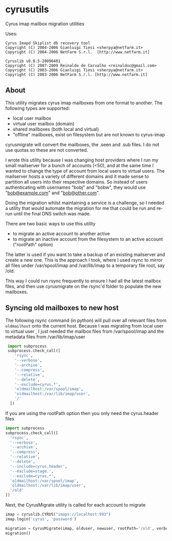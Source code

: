 cyrusutils
==========

Cyrus imap mailbox migration utilities

Uses:

    Cyrus Imapd Skiplist db recovery tool
    Copyright (C) 2004-2006 Gianluigi Tiesi <sherpya@netfarm.it>
    Copyright (C) 2004-2006 NetFarm S.r.l.  [http://www.netfarm.it]

    Cyruslib v0.8.5-20090401
    Copyright (C) 2007-2009 Reinaldo de Carvalho <reinaldoc@gmail.com>
    Copyright (C) 2003-2006 Gianluigi Tiesi <sherpya@netfarm.it>
    Copyright (C) 2003-2006 NetFarm S.r.l. [http://www.netfarm.it]

About
-----

This utility migrates cyrus imap mailboxes from one format to another. The following
types are supported:

* local user mailbox
* virtual user mailbox (domain)
* shared mailboxes (both local and virtual)
* "offline" mailboxes, exist on filesystem but are not known to cyrus-imap

cyrusmigrate will convert the mailboxes, the .seen and .sub files. I do not use quotas so these
are not converted.

I wrote this utility because I was changing host providers where I run my small mailserver for a
bunch of accounts (<50), and at the same time I wanted to change the type of account from local
users to virtual users. The mailserver hosts a variety of different domains and it made sense to
partition all users into their respective domains. So instead of users authenticating with
usernames "bobj" and "bobw", they would use "bob@example.com" and "bob@other.com".

Doing the migration whilst maintaining a service is a challenge, so I needed a utility that would
automate the migration for me that could be run and re-run until the final DNS switch was made.

There are two basic ways to use this utility

* to migrate an active account to another active
* to migrate an inactive account from the filesystem to an active account ("rootPath" option)

The latter is used if you want to take a backup of an existing mailserver and create a new one. This is  the approach I took, where I used rsync to mirror all files under /var/spool/imap and /var/lib/imap to a temporary file root, say /old.

This way I could run rsync frequently to ensure I had all the latest mailbox files, and then use cyrusmigrate on the rsync'd folder to populate the new mailboxes.  

Syncing old mailboxes to new host
---------------------------------

The following rsync command (in python) will pull over all relevant files from `oldmailhost` onto
the current host. Because I was migrating from local user to virtual user , I just needed the
mailbox files from /var/spool/imap and the metadata files from /var/lib/imap/user

```python
 import subprocess
 subprocess.check_call([
    'rsync',
    '--verbose',
    '--archive',
    '--compress',
    '--relative',
    '--delete',
    '--exclude=cyrus.*',
    'oldmailhost:/var/spool/imap',
    'oldmailhost:/var/lib/imap/user',
    '/'
  ])
```

If you are using the rootPath option then you only need the cyrus.header files

```python
import subprocess
subprocess.check_call([
  'rsync',
  '--verbose',
  '--archive',
  '--compress',
  '--relative',
  '--delete',
  '--include=cyrus.header',
  '--exclude=stage.',
  '--exclude=cyrus.*',
  'oldmailhost:/var/spool/imap',
  'oldmailhost:/var/lib/imap/user',
  '/old'
])
```

Next, the CyrusMigrate utility is called for each account to migrate

```python
imap = cyruslib.CYRUS("imaps://localhost:993")
imap.login('cyrus', 'password')

migration = CyrusMigrate(imap, olduser, newuser, rootPath='/old', verbose=True)
migration()
```
